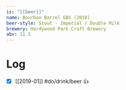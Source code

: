 ```yaml
---
is: "[[beer]]"
name: Bourbon Barrel GBS (2018)
beer-style: Stout - Imperial / Double Milk
brewery: Hardywood Park Craft Brewery
abv: 11.5
---
```

# Log
- [x] [[2019-01]] #do/drink/beer 👍
